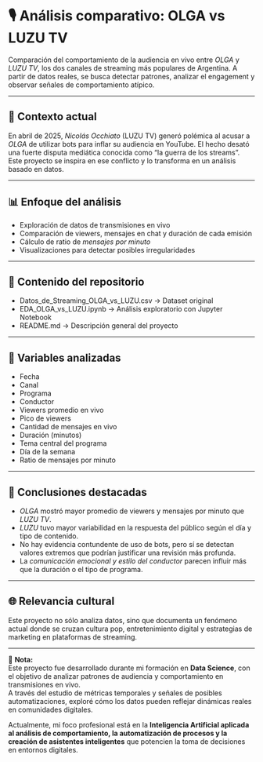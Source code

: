 # 🎙 Análisis comparativo: OLGA vs LUZU TV

Comparación del comportamiento de la audiencia en vivo entre *OLGA* y *LUZU TV*, los dos canales de streaming más populares de Argentina. A partir de datos reales, se busca detectar patrones, analizar el engagement y observar señales de comportamiento atípico.

---

## 🧭 Contexto actual

En abril de 2025, *Nicolás Occhiato* (LUZU TV) generó polémica al acusar a *OLGA* de utilizar bots para inflar su audiencia en YouTube. El hecho desató una fuerte disputa mediática conocida como “la guerra de los streams”. Este proyecto se inspira en ese conflicto y lo transforma en un análisis basado en datos.

---

## 📊 Enfoque del análisis

- Exploración de datos de transmisiones en vivo
- Comparación de viewers, mensajes en chat y duración de cada emisión
- Cálculo de ratio de *mensajes por minuto*
- Visualizaciones para detectar posibles irregularidades

---

## 📁 Contenido del repositorio

- Datos_de_Streaming_OLGA_vs_LUZU.csv → Dataset original
- EDA_OLGA_vs_LUZU.ipynb → Análisis exploratorio con Jupyter Notebook
- README.md → Descripción general del proyecto

---

## 📌 Variables analizadas

- Fecha  
- Canal  
- Programa  
- Conductor  
- Viewers promedio en vivo  
- Pico de viewers  
- Cantidad de mensajes en vivo  
- Duración (minutos)  
- Tema central del programa  
- Día de la semana  
- Ratio de mensajes por minuto

---

## 🧠 Conclusiones destacadas

- *OLGA* mostró mayor promedio de viewers y mensajes por minuto que *LUZU TV*.
- *LUZU* tuvo mayor variabilidad en la respuesta del público según el día y tipo de contenido.
- No hay evidencia contundente de uso de bots, pero sí se detectan valores extremos que podrían justificar una revisión más profunda.
- La *comunicación emocional y estilo del conductor* parecen influir más que la duración o el tipo de programa.

---

## 🌐 Relevancia cultural

Este proyecto no sólo analiza datos, sino que documenta un fenómeno actual donde se cruzan cultura pop, entretenimiento digital y estrategias de marketing en plataformas de streaming.

---

📘 **Nota:**  
Este proyecto fue desarrollado durante mi formación en **Data Science**, con el objetivo de analizar patrones de audiencia y comportamiento en transmisiones en vivo.  
A través del estudio de métricas temporales y señales de posibles automatizaciones, exploré cómo los datos pueden reflejar dinámicas reales en comunidades digitales.  

Actualmente, mi foco profesional está en la **Inteligencia Artificial aplicada al análisis de comportamiento, la automatización de procesos y la creación de asistentes inteligentes** que potencien la toma de decisiones en entornos digitales.

